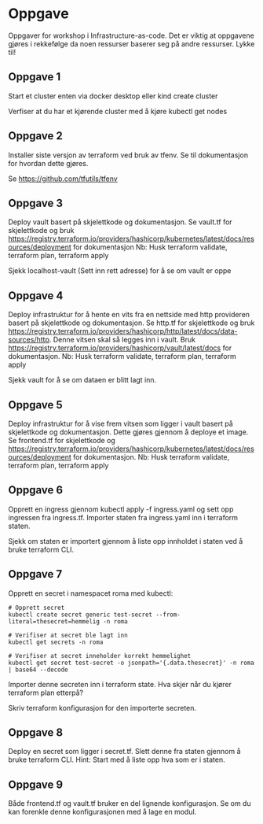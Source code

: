 # Oppgave
Oppgaver for workshop i Infrastructure-as-code. Det er viktig at oppgavene gjøres i rekkefølge da noen ressurser baserer seg på andre ressurser. Lykke til!

## Oppgave 1

Start et cluster enten via docker desktop eller kind create cluster

Verfiser at du har et kjørende cluster med å kjøre kubectl get nodes


## Oppgave 2

Installer siste versjon av terraform ved bruk av tfenv. Se til dokumentasjon for hvordan dette gjøres.

Se https://github.com/tfutils/tfenv

## Oppgave 3

Deploy vault basert på skjelettkode og dokumentasjon.
Se vault.tf for skjelettkode og bruk https://registry.terraform.io/providers/hashicorp/kubernetes/latest/docs/resources/deployment for dokumentasjon
Nb: Husk terraform validate, terraform plan, terraform apply

Sjekk localhost-vault (Sett inn rett adresse) for å se om vault er oppe

## Oppgave 4

Deploy infrastruktur for å hente en vits fra en nettside med http provideren basert på skjelettkode og dokumentasjon.
Se http.tf for skjelettkode og bruk https://registry.terraform.io/providers/hashicorp/http/latest/docs/data-sources/http. Denne vitsen skal så legges inn i vault. Bruk https://registry.terraform.io/providers/hashicorp/vault/latest/docs for dokumentasjon.
Nb: Husk terraform validate, terraform plan, terraform apply

Sjekk vault for å se om dataen er blitt lagt inn. 

## Oppgave 5

Deploy infrastruktur for å vise frem vitsen som ligger i vault basert på skjelettkode og dokumentasjon. Dette gjøres gjennom å deploye et image.
Se frontend.tf for skjelettkode og https://registry.terraform.io/providers/hashicorp/kubernetes/latest/docs/resources/deployment for dokumentasjon.
Nb: Husk terraform validate, terraform plan, terraform apply

## Oppgave 6

Opprett en ingress gjennom kubectl apply -f ingress.yaml og sett opp ingressen fra ingress.tf. Importer staten fra ingress.yaml inn i terraform staten. 

Sjekk om staten er importert gjennom å liste opp innholdet i staten ved å bruke terraform CLI. 


## Oppgave 7

Opprett en secret i namespacet roma med kubectl:
```
# Opprett secret
kubectl create secret generic test-secret --from-literal=thesecret=hemmelig -n roma

# Verifiser at secret ble lagt inn
kubectl get secrets -n roma

# Verifiser at secret inneholder korrekt hemmelighet
kubectl get secret test-secret -o jsonpath='{.data.thesecret}' -n roma | base64 --decode
```

Importer denne secreten inn i terraform state.
Hva skjer når du kjører terraform plan etterpå?

Skriv terraform konfigurasjon for den importerte secreten.

## Oppgave 8
Deploy en secret som ligger i secret.tf. Slett denne fra staten gjennom å bruke terraform CLI. Hint: Start med å liste opp hva som er i staten. 



## Oppgave 9

Både frontend.tf og vault.tf bruker en del lignende konfigurasjon. Se om du kan forenkle denne konfigurasjonen med å lage en modul.